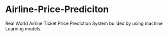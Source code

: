 # Airline-Price-Prediciton
Real World Airline Ticket Price Prediction System builded by using machine Learning models.
